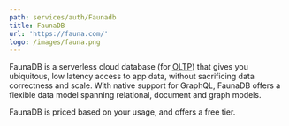 ```yaml
---
path: services/auth/Faunadb
title: FaunaDB
url: 'https://fauna.com/'
logo: /images/fauna.png
---
```

FaunaDB is a serverless cloud database (for <abbr title="Online Transactional Processing">OLTP</abbr>) that gives you ubiquitous, low latency access to app data, without sacrificing data correctness and scale. With native support for GraphQL, FaunaDB offers a flexible data model spanning relational, document and graph models.

FaunaDB is priced based on your usage, and offers a free tier.
